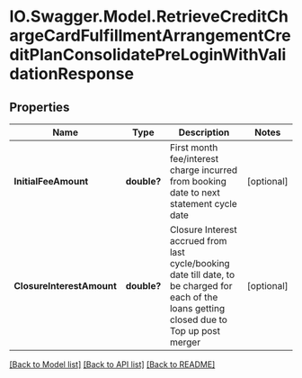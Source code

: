 # IO.Swagger.Model.RetrieveCreditChargeCardFulfillmentArrangementCreditPlanConsolidatePreLoginWithValidationResponse
## Properties

Name | Type | Description | Notes
------------ | ------------- | ------------- | -------------
**InitialFeeAmount** | **double?** | First month fee/interest charge incurred from booking date to next statement cycle date | [optional] 
**ClosureInterestAmount** | **double?** | Closure Interest accrued from last cycle/booking date till date, to be charged for each of the loans getting closed due to Top up post merger | [optional] 

[[Back to Model list]](../README.md#documentation-for-models) [[Back to API list]](../README.md#documentation-for-api-endpoints) [[Back to README]](../README.md)

